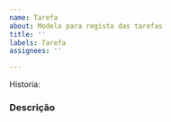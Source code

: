 ```yaml
---
name: Tarefa
about: Modelo para registo das tarefas
title: ''
labels: Tarefa
assignees: ''

---
```


Historia:

### Descrição
